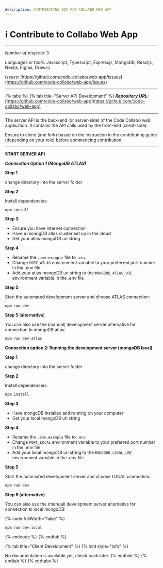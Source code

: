 ```yaml
---
description: CONTRIBUTING DOC FOR COLLABO WEB APP
---
```


# ℹ Contribute to Collabo Web App

***

_Number of projects:_ 3

_Languages or tools:_ Javascript, Typescript, Expressjs, MongoDB, Reactjs, Nextjs, Figma, Draw.io

_Issues:_ [https://github.com/code-collabo/web-app/issues](https://github.com/code-collabo/web-app/issues)

***

{% tabs %}
{% tab title="Server API Development" %}
_**Repository URL:**_ [https://github.com/code-collabo/web-app](https://github.com/code-collabo/web-app)

***

The server API is the back-end (or server-side) of the Code Collabo web application. It contains the API calls used by the front-end (client-side).

Ensure to clone (and fork) based on the instruction in the contributing guide (depending on your role) before commencing contribution.

***

**START SERVER API**

_**Connection Option 1 (MongoDB ATLAS)**_

**Step 1**

change directory into the server folder

**Step 2**

Install dependencies:

```sh
npm install
```

**Step 3**

* Ensure you have internet connection
* Have a monogDB atlas cluster set up in the cloud
* Get your atlas mongoDB uri string

**Step 4**

* Rename the `.env.example` file to `.env`
* Change `PORT_ATLAS` environment variable to your preferred port number in the .env file
* Add your atlas mongoDB uri string to the `MONGODB_ATLAS_URI` environment variable in the .env file

**Step 5**

Start the automated development server and choose ATLAS connection:

```sh
npm run dev
```

**Step 5 (alternative)**

You can also use the (manual) development server alternative for connection to mongoDB atlas:

```sh
npm run dev:atlas
```



**Connection option 2: Running the development server (mongoDB local)**

**Step 1**

change directory into the server folder

**Step 2**

Install dependencies:

```sh
npm install
```

**Step 3**

* Have mongoDB installed and running on your computer
* Get your local mongoDB uri string

**Step 4**

* Rename the `.env.example` file to `.env`
* Change `PORT_LOCAL` environment variable to your preferred port number in the .env file
* Add your local mongoDB uri string to the `MONGODB_LOCAL_URI` environment variable in the .env file

**Step 5**

Start the automated development server and choose LOCAL connection:

```sh
npm run dev
```

**Step 6 (alternative)**

You can also use the (manual) development server alternative for connection to local mongoDB:

{% code fullWidth="false" %}
```sh
npm run dev:local
```
{% endcode %}
{% endtab %}

{% tab title="Client Development" %}
{% hint style="info" %}


No documentation is available yet, check back later.
{% endhint %}
{% endtab %}
{% endtabs %}





